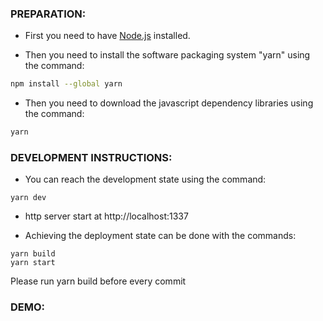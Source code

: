 ### PREPARATION:

- First you need to have [Node.js](https://nodejs.org/en/download/) installed.

- Then you need to install the software packaging system "yarn" using the command:

```bash
npm install --global yarn
```

- Then you need to download the javascript dependency libraries using the command:

```bash
yarn
```

### DEVELOPMENT INSTRUCTIONS:

- You can reach the development state using the command:

```
yarn dev
```

- http server start at
  http://localhost:1337

- Achieving the deployment state can be done with the commands:

```
yarn build
yarn start
```

Please run yarn build before every commit

### DEMO:


